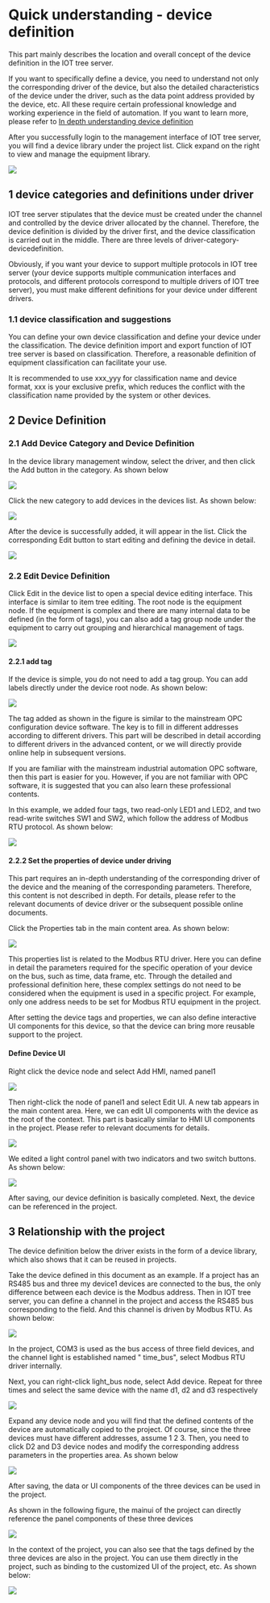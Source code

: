Quick understanding - device definition
==



This part mainly describes the location and overall concept of the device definition in the IOT tree server.

If you want to specifically define a device, you need to understand not only the corresponding driver of the device, but
also the detailed characteristics of the device under the driver, such as the data point address provided by the device,
etc. All these require certain professional knowledge and working experience in the field of automation. If you want to
learn more, please refer to [In depth understanding device definition][adv_devdef]

After you successfully login to the management interface of IOT tree server, you will find a device library under the
project list. Click expand on the right to view and manage the equipment library.

<img src="../img/devlib1.png">

## 1 device categories and definitions under driver

IOT tree server stipulates that the device must be created under the channel and controlled by the device driver
allocated by the channel. Therefore, the device definition is divided by the driver first, and the device classification
is carried out in the middle. There are three levels of driver-category-devicedefinition.

Obviously, if you want your device to support multiple protocols in IOT tree server (your device supports multiple
communication interfaces and protocols, and different protocols correspond to multiple drivers of IOT tree server), you
must make different definitions for your device under different drivers.

### 1.1 device classification and suggestions

You can define your own device classification and define your device under the classification. The device definition
import and export function of IOT tree server is based on classification. Therefore, a reasonable definition of
equipment classification can facilitate your use.

It is recommended to use xxx_yyy for classification name and device format, xxx is your exclusive prefix, which reduces
the conflict with the classification name provided by the system or other devices.

## 2 Device Definition

### 2.1 Add Device Category and Device Definition

In the device library management window, select the driver, and then click the Add button in the category. As shown
below

<img src="../img/devdef_cat_add.png"/>


Click the new category to add devices in the devices list. As shown below:

<img src="../img/devdef_dev_add.png"/>


After the device is successfully added, it will appear in the list. Click the corresponding Edit button to start editing
and defining the device in detail.

<img src="../img/devdef_dev_added.png">

### 2.2 Edit Device Definition

Click Edit in the device list to open a special device editing interface. This interface is similar to item tree
editing. The root node is the equipment node. If the equipment is complex and there are many internal data to be
defined (in the form of tags), you can also add a tag group node under the equipment to carry out grouping and
hierarchical management of tags.

<img src="../img/devdef_edit_main.png">

#### 2.2.1 add tag

If the device is simple, you do not need to add a tag group. You can add labels directly under the device root node. As
shown below:

<img src="../img/devdef_edit_tag_add.png">



The tag added as shown in the figure is similar to the mainstream OPC configuration device software. The key is to fill
in different addresses according to different drivers. This part will be described in detail according to different
drivers in the advanced content, or we will directly provide online help in subsequent versions.

If you are familiar with the mainstream industrial automation OPC software, then this part is easier for you. However,
if you are not familiar with OPC software, it is suggested that you can also learn these professional contents.

In this example, we added four tags, two read-only LED1 and LED2, and two read-write switches SW1 and SW2, which follow
the address of Modbus RTU protocol. As shown below:

<img src="../img/devdef_edit_tags.png">

#### 2.2.2 Set the properties of device under driving

This part requires an in-depth understanding of the corresponding driver of the device and the meaning of the
corresponding parameters. Therefore, this content is not described in depth. For details, please refer to the relevant
documents of device driver or the subsequent possible online documents.

Click the Properties tab in the main content area. As shown below:

<img src="../img/devdef_edit_props.png">


This properties list is related to the Modbus RTU driver. Here you can define in detail the parameters required for the
specific operation of your device on the bus, such as time, data frame, etc. Through the detailed and professional
definition here, these complex settings do not need to be considered when the equipment is used in a specific project.
For example, only one address needs to be set for Modbus RTU equipment in the project.

After setting the device tags and properties, we can also define interactive UI components for this device, so that the
device can bring more reusable support to the project.

#### Define Device UI

Right click the device node and select Add HMI, named panel1

<img src="../img/devdef_edit_newhmi.png">




Then right-click the node of panel1 and select Edit UI. A new tab appears in the main content area. Here, we can edit UI
components with the device as the root of the context. This part is basically similar to HMI UI components in the
project. Please refer to relevant documents for details.


<img src="../img/devdef_edit_hmi.png">



We edited a light control panel with two indicators and two switch buttons. As shown below:


<img src="../img/devdef_edit_hmi2.png">




After saving, our device definition is basically completed. Next, the device can be referenced in the project.

## 3 Relationship with the project

The device definition below the driver exists in the form of a device library, which also shows that it can be reused in
projects.

Take the device defined in this document as an example. If a project has an RS485 bus and three my device1 devices are
connected to the bus, the only difference between each device is the Modbus address. Then in IOT tree server, you can
define a channel in the project and access the RS485 bus corresponding to the field. And this channel is driven by
Modbus RTU. As shown below:


<img src="../img/devdef_edit_prj1.png">




In the project, COM3 is used as the bus access of three field devices, and the channel light is established named "
time_bus", select Modbus RTU driver internally.

Next, you can right-click light_bus node, select Add device. Repeat for three times and select the same device with the
name d1, d2 and d3 respectively

<img src="../img/devdef_edit_prj2.png">




Expand any device node and you will find that the defined contents of the device are automatically copied to the
project. Of course, since the three devices must have different addresses, assume 1 2 3. Then, you need to click D2 and
D3 device nodes and modify the corresponding address parameters in the properties area. As shown below

<img src="../img/devdef_edit_prj3.png">



After saving, the data or UI components of the three devices can be used in the project.

As shown in the following figure, the mainui of the project can directly reference the panel components of these three
devices

<img src="../img/devdef_edit_prj4.png">




In the context of the project, you can also see that the tags defined by the three devices are also in the project. You
can use them directly in the project, such as binding to the customized UI of the project, etc. As shown below:

<img src="../img/devdef_edit_prj5.png">

[adv_devdef]: ../advanced/adv_devdef.md
